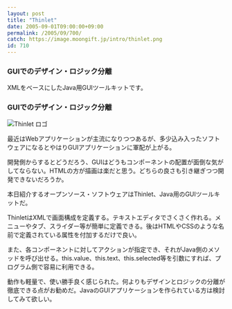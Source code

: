 ```yaml
---
layout: post
title: "Thinlet"
date: 2005-09-01T09:00:00+09:00
permalink: /2005/09/700/
catch: https://image.moongift.jp/intro/thinlet.png
id: 710
---
```

### GUIでのデザイン・ロジック分離
  
XMLをベースにしたJava用GUIツールキットです。  
<!--more-->  

### GUIでのデザイン・ロジック分離
  

![Thinlet ロゴ](https://image.moongift.jp/intro/thinlet.png "Thinlet ロゴ")

  

最近はWebアプリケーションが主流になりつつあるが、多少込み入ったソフトウェアになるとやはりGUIアプリケーションに軍配が上がる。

  

開発側からするとどうだろう、GUIはどうもコンポーネントの配置が面倒な気がしてならない。HTMLの方が描画は楽だと思う。どちらの良さも引き継ぎつつ開発できないだろうか。

  

本日紹介するオープンソース・ソフトウェアはThinlet、Java用のGUIツールキットだ。

  

ThinletはXMLで画面構成を定義する。テキストエディタでさくさく作れる。メニューやタブ、スライダー等が簡単に定義できる。後はHTMLやCSSのような名前で定義されている属性を付加するだけで良い。

  

また、各コンポーネントに対してアクションが指定でき、それがJava側のメソッドを呼び出せる。this.value、this.text、this.selected等を引数にすれば、プログラム側で容易に利用できる。

  

動作も軽量で、使い勝手良く感じられた。何よりもデザインとロジックの分離が徹底できる点がお勧めだ。JavaのGUIアプリケーションを作られている方は検討してみて欲しい。

